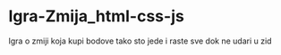 # Igra-Zmija_html-css-js
Igra o zmiji koja kupi bodove tako sto jede i raste sve dok ne udari u zid
